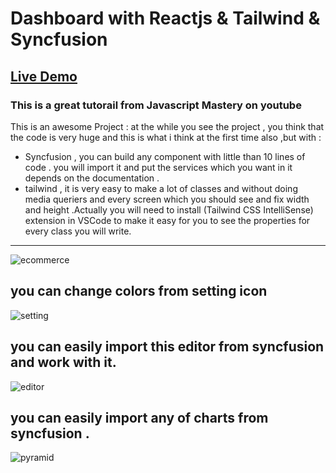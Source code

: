 # Dashboard with Reactjs & Tailwind & Syncfusion

## [Live Demo](https://m2001said.github.io/DashboardReact/ecommerce)

### This is a great tutorail from Javascript Mastery on youtube

This is an awesome Project : at the while you see the project , you think that the code is very huge and this is what i think at the first time also ,but with :

- Syncfusion , you can build any component with little than 10 lines of code . you will import it and put the services which you want in it depends on the documentation .
- tailwind , it is very easy to make a lot of classes and without doing media queriers and every screen which you should see and fix width and height .Actually you will need to install (Tailwind CSS IntelliSense) extension in VSCode to make it easy for you to see the properties for every class you will write.

---

![ecommerce](https://user-images.githubusercontent.com/91760639/197444636-cd8014fc-0213-4116-a1c7-23424bdc8385.jpg)

## you can change colors from setting icon

![setting](https://user-images.githubusercontent.com/91760639/197444634-811de348-abe0-483d-aded-9b3bc7619e44.jpg)

## you can easily import this editor from syncfusion and work with it.

![editor](https://user-images.githubusercontent.com/91760639/197444620-9ffe9d62-e22f-4b45-b3cc-06d276faeaea.jpg)

## you can easily import any of charts from syncfusion .

![pyramid](https://user-images.githubusercontent.com/91760639/197444630-9134d33a-a696-48dc-a021-bee3eedd679e.jpg)
